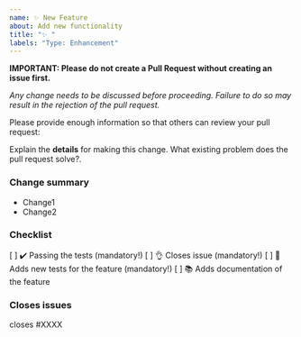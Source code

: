 ```yaml
---
name: ✨ New Feature
about: Add new functionality
title: "✨ "
labels: "Type: Enhancement"
---
```


**IMPORTANT: Please do not create a Pull Request without creating an issue first.**

_Any change needs to be discussed before proceeding. Failure to do so may result in the rejection of the pull request._

Please provide enough information so that others can review your pull request:

Explain the **details** for making this change. What existing problem does the pull request solve?.

<!-- Example: When "Adding a function to do X", explain why it is necessary to have a way to do X. -->

### Change summary

- Change1
- Change2

### Checklist

[ ] ✔️ Passing the tests (mandatory!)
[ ] 👌 Closes issue (mandatory!)
[ ] 🧪 Adds new tests for the feature (mandatory!)
[ ] 📚 Adds documentation of the feature

### Closes issues

<!-- Put `closes #XXXX` in your comment to auto-close the issue that your PR fixes (if such). -->

closes #XXXX
